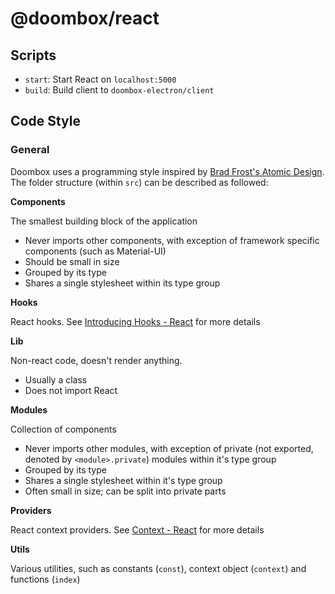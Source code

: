 # @doombox/react

## Scripts
- `start`: Start React on `localhost:5000`
- `build`: Build client to `doombox-electron/client`

## Code Style
### General
Doombox uses a programming style inspired by [Brad Frost's Atomic Design](http://atomicdesign.bradfrost.com/chapter-2/). The folder structure (within `src`) can be described as followed:

<b>Components</b>

The smallest building block of the application
 - Never imports other components, with exception of framework specific components (such as Material-UI)
 - Should be small in size
 - Grouped by its type
 - Shares a single stylesheet within its type group

<b>Hooks</b>

React hooks. See [Introducing Hooks - React](https://reactjs.org/docs/hooks-intro.html) for more details

<b>Lib</b>

Non-react code, doesn't render anything.
 - Usually a class
 - Does not import React

<b>Modules</b>

Collection of components
 - Never imports other modules, with exception of private (not exported, denoted by `<module>.private`) modules within it's type group
 - Grouped by its type
 - Shares a single stylesheet within it's type group
 - Often small in size; can be split into private parts

<b>Providers</b>

React context providers. See [Context - React](https://reactjs.org/docs/context.html) for more details

<b>Utils</b>

Various utilities, such as constants (`const`), context object (`context`) and functions (`index`)
